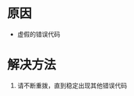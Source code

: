 <!-- TITLE: 故障 629 连接被远程计算机关闭 -->
<!-- SUBTITLE: 本错误属于移动、联通故障 -->

# 原因

- 虚假的错误代码

# 解决方法

1. 请不断重拨，直到稳定出现其他错误代码